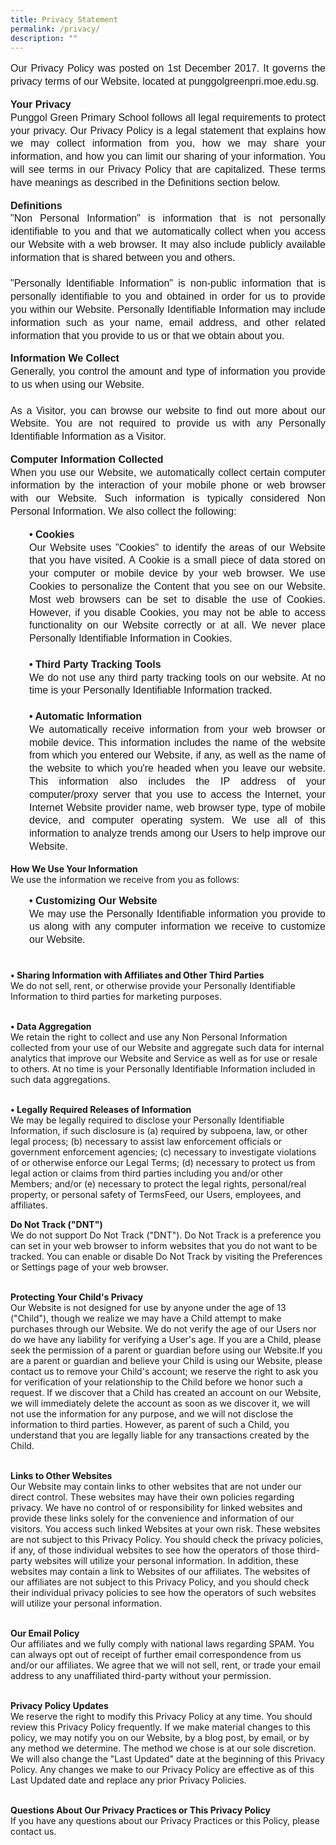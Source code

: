 ```yaml
---
title: Privacy Statement
permalink: /privacy/
description: ""
---
```

<p style="line-height:1.3;font-size:16px;font-family:Arial;text-align:justify;">Our Privacy Policy was posted on 1st December 2017. It governs the privacy terms of our Website, located at punggolgreenpri.moe.edu.sg.</p>

<p style="line-height:1.3;font-size:16px;font-family:Arial;text-align:justify;"><b>Your Privacy</b><br>
Punggol Green Primary School follows all legal requirements to protect your privacy. Our Privacy Policy is a legal statement that explains how we may collect information from you, how we may share your information, and how you can limit our sharing of your information. You will see terms in our Privacy Policy that are capitalized. These terms have meanings as described in the Definitions section below.</p>

<p style="line-height:1.3;font-size:16px;font-family:Arial;text-align:justify;"><b>Definitions</b><br>
"Non Personal Information" is information that is not personally identifiable to you and that we automatically collect when you access our Website with a web browser. It may also include publicly available information that is shared between you and others.<br><br style="50%">
"Personally Identifiable Information" is non-public information that is personally identifiable to you and obtained in order for us to provide you within our Website. Personally Identifiable Information may include information such as your name, email address, and other related information that you provide to us or that we obtain about you.</p>

<p style="line-height:1.3;font-size:16px;font-family:Arial;text-align:justify;"><b>Information We Collect</b><br>
Generally, you control the amount and type of information you provide to us when using our Website.<br><br style="50%">
As a Visitor, you can browse our website to find out more about our Website. You are not required to provide us with any Personally Identifiable Information as a Visitor.</p>

<p style="line-height:1.3;font-size:16px;font-family:Arial;text-align:justify;"><b>Computer Information Collected</b><br>
When you use our Website, we automatically collect certain computer information by the interaction of your mobile phone or web browser with our Website. Such information is typically considered Non Personal Information. We also collect the following:
   <p style="line-height:1.3;font-size:16px;font-family:Arial;text-align:justify;margin-left:30px"><b>• Cookies</b><br>
Our Website uses "Cookies" to identify the areas of our Website that you have visited. A Cookie is a small piece of data stored on your computer or mobile device by your web browser. We use Cookies to personalize the Content that you see on our Website. Most web browsers can be set to disable the use of Cookies. However, if you disable Cookies, you may not be able to access functionality on our Website correctly or at all. We never place Personally Identifiable Information in Cookies.<br><br style="50%">
     <b>• Third Party Tracking Tools</b><br>
We do not use any third party tracking tools on our website. At no time is your Personally Identifiable Information tracked.<br><br style="50%">
     <b>• Automatic Information</b><br>
We automatically receive information from your web browser or mobile device. This information includes the name of the website from which you entered our Website, if any, as well as the name of the website to which you're headed when you leave our website. This information also includes the IP address of your computer/proxy server that you use to access the Internet, your Internet Website provider name, web browser type, type of mobile device, and computer operating system. We use all of this information to analyze trends among our Users to help improve our Website.</p></p>

<b>How We Use Your Information</b><br>
We use the information we receive from you as follows:

   <p style="line-height:1.3;font-size:16px;font-family:Arial;text-align:justify;margin-left:30px"><b>• Customizing Our Website</b><br>
We may use the Personally Identifiable information you provide to us along with any computer information we receive to customize our Website.<br><br>

   <b>• Sharing Information with Affiliates and Other Third Parties</b><br>
We do not sell, rent, or otherwise provide your Personally Identifiable Information to third parties for marketing purposes.<br><br>

   <b>• Data Aggregation</b><br>
We retain the right to collect and use any Non Personal Information collected from your use of our Website and aggregate such data for internal analytics that improve our Website and Service as well as for use or resale to others. At no time is your Personally Identifiable Information included in such data aggregations.<br><br>

   <b>• Legally Required Releases of Information</b><br>
We may be legally required to disclose your Personally Identifiable Information, if such disclosure is (a) required by subpoena, law, or other legal process; (b) necessary to assist law enforcement officials or government enforcement agencies; (c) necessary to investigate violations of or otherwise enforce our Legal Terms; (d) necessary to protect us from legal action or claims from third parties including you and/or other Members; and/or (e) necessary to protect the legal rights, personal/real property, or personal safety of TermsFeed, our Users, employees, and affiliates.</p>

<b>Do Not Track ("DNT")</b><br>
We do not support Do Not Track ("DNT"). Do Not Track is a preference you can set in your web browser to inform websites that you do not want to be tracked. You can enable or disable Do Not Track by visiting the Preferences or Settings page of your web browser.<br><br>

<b>Protecting Your Child's Privacy</b><br>
Our Website is not designed for use by anyone under the age of 13 ("Child"), though we realize we may have a Child attempt to make purchases through our Website. We do not verify the age of our Users nor do we have any liability for verifying a User's age. If you are a Child, please seek the permission of a parent or guardian before using our Website.If you are a parent or guardian and believe your Child is using our Website, please contact us to remove your Child's account; we reserve the right to ask you for verification of your relationship to the Child before we honor such a request. If we discover that a Child has created an account on our Website, we will immediately delete the account as soon as we discover it, we will not use the information for any purpose, and we will not disclose the information to third parties. However, as parent of such a Child, you understand that you are legally liable for any transactions created by the Child.<br><br>

<b>Links to Other Websites</b><br>
Our Website may contain links to other websites that are not under our direct control. These websites may have their own policies regarding privacy. We have no control of or responsibility for linked websites and provide these links solely for the convenience and information of our visitors. You access such linked Websites at your own risk. These websites are not subject to this Privacy Policy. You should check the privacy policies, if any, of those individual websites to see how the operators of those third-party websites will utilize your personal information. In addition, these websites may contain a link to Websites of our affiliates. The websites of our affiliates are not subject to this Privacy Policy, and you should check their individual privacy policies to see how the operators of such websites will utilize your personal information.<br><br>

<b>Our Email Policy</b><br>
Our affiliates and we fully comply with national laws regarding SPAM. You can always opt out of receipt of further email correspondence from us and/or our affiliates. We agree that we will not sell, rent, or trade your email address to any unaffiliated third-party without your permission.<br><br>

<b>Privacy Policy Updates</b><br>
We reserve the right to modify this Privacy Policy at any time. You should review this Privacy Policy frequently. If we make material changes to this policy, we may notify you on our Website, by a blog post, by email, or by any method we determine. The method we chose is at our sole discretion. We will also change the "Last Updated" date at the beginning of this Privacy Policy. Any changes we make to our Privacy Policy are effective as of this Last Updated date and replace any prior Privacy Policies.<br><br>

<b>Questions About Our Privacy Practices or This Privacy Policy</b><br>
If you have any questions about our Privacy Practices or this Policy, please contact us.<br><br></font>